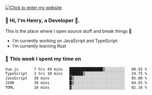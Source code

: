 [![Click to enter my website](https://github.com/zh30/zh30/assets/7930156/44b2b06d-750e-442d-a707-701903917b3b)](https://zhanghe.dev) 

### 👋 Hi, I'm Henry, a Developer 🚀.

This is the place where I open source stuff and break things :rofl:

- I’m currently working on JavaScript and TypeScript
- I’m currently learning Rust

### 💪 This week I spent my time on

<!--START_SECTION:waka-->

```txt
Vue.js       7 hrs 49 mins   ███████████████▒░░░░░░░░░   60.92 %
TypeScript   3 hrs 10 mins   ██████▒░░░░░░░░░░░░░░░░░░   24.75 %
JavaScript   38 mins         █▒░░░░░░░░░░░░░░░░░░░░░░░   05.00 %
JSON         38 mins         █▒░░░░░░░░░░░░░░░░░░░░░░░   04.93 %
TOML         16 mins         ▓░░░░░░░░░░░░░░░░░░░░░░░░   02.16 %
```

<!--END_SECTION:waka-->

